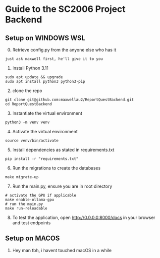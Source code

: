 # Guide to the SC2006 Project Backend

## Setup on WINDOWS WSL

0. Retrieve config.py from the anyone else who has it

```
just ask maxwell first, he'll give it to you
```

1. Install Python 3.11

```
sudo apt update && upgrade
sudo apt install python3 python3-pip
```

2. clone the repo

```
git clone git@github.com:maxwellau2/ReportQuestBackend.git
cd ReportQuestBackend
```

3. Instantiate the virtual environment

```
python3 -m venv venv
```

4. Activate the virtual environment

```
source venv/bin/activate
```

5. Install dependencies as stated in requirements.txt

```
pip install -r "requirements.txt"
```

6. Run the migrations to create the databases

```
make migrate-up
```

7. Run the main.py, ensure you are in root directory

```
# activate the GPU if applicable
make enable-ollama-gpu
# run the main.py
make run-reloadable
```

8. To test the application, open http://0.0.0.0:8000/docs in your browser and test endpoints

## Setup on MACOS

1. Hey man tbh, i havent touched macOS in a while
